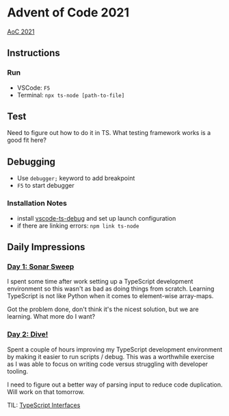 # Advent of Code 2021

[AoC 2021](https://adventofcode.com/2021)

## Instructions

### Run

- VSCode: `F5`
- Terminal: `npx ts-node [path-to-file]`

## Test

Need to figure out how to do it in TS. What testing framework works is a good fit here?

## Debugging

- Use `debugger;` keyword to add breakpoint
- `F5` to start debugger

### Installation Notes

- install [vscode-ts-debug](https://github.com/hagishi/vscode-ts-debug) and set up launch configuration
- if there are linking errors: `npm link ts-node`

## Daily Impressions

### [Day 1: Sonar Sweep](https://adventofcode.com/2021/day/1)

I spent some time after work
setting up a TypeScript development environment
so this wasn't as bad as doing things from scratch.
Learning TypeScript is not like Python
when it comes to element-wise array-maps.

Got the problem done, don't think it's the nicest solution,
but we are learning.
What more do I want?

### [Day 2: Dive!](https://adventofcode.com/2021/day/2#part2)

Spent a couple of hours improving my TypeScript development environment by making it easier to run scripts / debug. This was a worthwhile exercise as I was able to focus on writing code versus struggling with developer tooling.

I need to figure out a better way of parsing input to reduce code duplication. Will work on that tomorrow.

TIL: [TypeScript Interfaces](https://www.typescriptlang.org/docs/handbook/interfaces.html)
